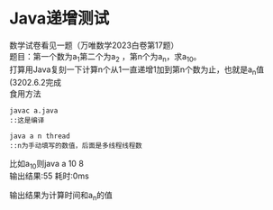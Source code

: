 # Java递增测试
数学试卷看见一题（万唯数学2023白卷第17题）    
题目：第一个数为a<sub>1</sub>第二个为a<sub>2</sub> ，第n个为a<sub>n</sub>，求a<sub>10</sub>。   
打算用Java复刻一下计算n个从1一直递增1加到第n个数为止，也就是a<sub>n</sub>值(3202.6.2完成    
食用方法    
```
javac a.java
::这是编译
```
```
java a n thread
::n为手动填写的数值，后面是多线程线程数
```
比如a<sub>10</sub>则java a 10 8    
输出结果:55 耗时:0ms

输出结果为计算时间和a<sub>n</sub>的值
